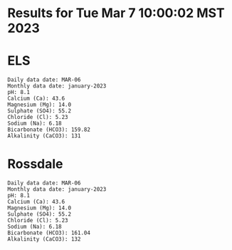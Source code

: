 # Results for Tue Mar  7 10:00:02 MST 2023
# ELS
```
Daily data date: MAR-06
Monthly data date: january-2023
pH: 8.1
Calcium (Ca): 43.6
Magnesium (Mg): 14.0
Sulphate (SO4): 55.2
Chloride (Cl): 5.23
Sodium (Na): 6.18
Bicarbonate (HCO3): 159.82
Alkalinity (CaCO3): 131
```
# Rossdale
```
Daily data date: MAR-06
Monthly data date: january-2023
pH: 8.1
Calcium (Ca): 43.6
Magnesium (Mg): 14.0
Sulphate (SO4): 55.2
Chloride (Cl): 5.23
Sodium (Na): 6.18
Bicarbonate (HCO3): 161.04
Alkalinity (CaCO3): 132
```
